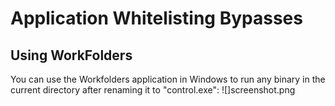 # Application Whitelisting Bypasses
## Using WorkFolders
You can use the Workfolders application in Windows to run any binary in the current directory after renaming it to "control.exe":
![]screenshot.png


